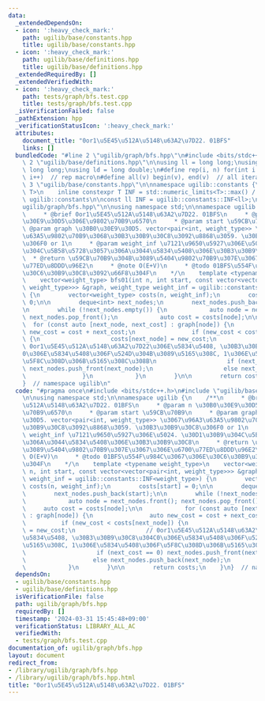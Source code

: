 ```yaml
---
data:
  _extendedDependsOn:
  - icon: ':heavy_check_mark:'
    path: ugilib/base/constants.hpp
    title: ugilib/base/constants.hpp
  - icon: ':heavy_check_mark:'
    path: ugilib/base/definitions.hpp
    title: ugilib/base/definitions.hpp
  _extendedRequiredBy: []
  _extendedVerifiedWith:
  - icon: ':heavy_check_mark:'
    path: tests/graph/bfs.test.cpp
    title: tests/graph/bfs.test.cpp
  _isVerificationFailed: false
  _pathExtension: hpp
  _verificationStatusIcon: ':heavy_check_mark:'
  attributes:
    document_title: "0or1\u5E45\u512A\u5148\u63A2\u7D22. 01BFS"
    links: []
  bundledCode: "#line 2 \"ugilib/graph/bfs.hpp\"\n#include <bits/stdc++.h>\n#line\
    \ 2 \"ugilib/base/definitions.hpp\"\n\nusing ll = long long;\nusing ull = unsigned\
    \ long long;\nusing ld = long double;\n#define rep(i, n) for(int i = 0; i < (int)(n);\
    \ i++)  // rep macro\n#define all(v) begin(v), end(v)  // all iterator\n#line\
    \ 3 \"ugilib/base/constants.hpp\"\n\nnamespace ugilib::constants {\n    template<typename\
    \ T>\n    inline constexpr T INF = std::numeric_limits<T>::max() / 4;\n} // namespace\
    \ ugilib::constants\n\nconst ll INF = ugilib::constants::INF<ll>;\n#line 4 \"\
    ugilib/graph/bfs.hpp\"\n\nusing namespace std;\n\nnamespace ugilib {\n    /**\n\
    \     * @brief 0or1\u5E45\u512A\u5148\u63A2\u7D22. 01BFS\n     * @param n \u30B0\
    \u30E9\u30D5\u306E\u9802\u70B9\u6570\n     * @param start \u59CB\u70B9\n     *\
    \ @param graph \u30B0\u30E9\u30D5. vector<pair<int, weight_type>> \u3067\u96A3\
    \u63A5\u9802\u70B9\u3068\u30B3\u30B9\u30C8\u3092\u8868\u3059. \u30B3\u30B9\u30C8\
    \u306F0 or 1\n     * @param weight_inf \u7121\u9650\u5927\u306E\u5024. \u30D1\u30B9\
    \u304C\u5B58\u5728\u3057\u306A\u3044\u5834\u5408\u306E\u30B3\u30B9\u30C8\n   \
    \  * @return \u59CB\u70B9\u304B\u3089\u5404\u9802\u70B9\u307E\u3067\u306E\u6700\
    \u77ED\u8DDD\u96E2\n     * @note O(E+V)\n     * @todo 01BFS\u554F\u984C\u3067\u306E\
    \u30C6\u30B9\u30C8\u3092\u66F8\u304F\n    */\n    template <typename weight_type>\n\
    \    vector<weight_type> bfs01(int n, int start, const vector<vector<pair<int,\
    \ weight_type>>> &graph, weight_type weight_inf = ugilib::constants::INF<weight_type>)\
    \ {\n        vector<weight_type> costs(n, weight_inf);\n        costs[start] =\
    \ 0;\n\n        deque<int> next_nodes;\n        next_nodes.push_back(start);\n\
    \n        while (!next_nodes.empty()) {\n            auto node = next_nodes.front();\
    \ next_nodes.pop_front();\n            auto cost = costs[node];\n\n          \
    \  for (const auto [next_node, next_cost] : graph[node]) {\n                auto\
    \ new_cost = cost + next_cost;\n                if (new_cost < costs[next_node])\
    \ {\n                    costs[next_node] = new_cost;\n                    //\
    \ 0or1\u5E45\u512A\u5148\u63A2\u7D22\u306E\u5834\u5408, \u30B3\u30B9\u30C8\u304C\
    0\u306E\u5834\u5408\u306F\u524D\u304B\u3089\u5165\u308C, 1\u306E\u5834\u5408\u306F\
    \u5F8C\u308D\u306B\u5165\u308C\u308B\n                    if (next_cost == 0)\
    \ next_nodes.push_front(next_node);\n                    else next_nodes.push_back(next_node);\n\
    \                }\n            }\n        }\n\n        return costs;\n    }\n\
    }  // namespace ugilib\n"
  code: "#pragma once\n#include <bits/stdc++.h>\n#include \"ugilib/base/constants.hpp\"\
    \n\nusing namespace std;\n\nnamespace ugilib {\n    /**\n     * @brief 0or1\u5E45\
    \u512A\u5148\u63A2\u7D22. 01BFS\n     * @param n \u30B0\u30E9\u30D5\u306E\u9802\
    \u70B9\u6570\n     * @param start \u59CB\u70B9\n     * @param graph \u30B0\u30E9\
    \u30D5. vector<pair<int, weight_type>> \u3067\u96A3\u63A5\u9802\u70B9\u3068\u30B3\
    \u30B9\u30C8\u3092\u8868\u3059. \u30B3\u30B9\u30C8\u306F0 or 1\n     * @param\
    \ weight_inf \u7121\u9650\u5927\u306E\u5024. \u30D1\u30B9\u304C\u5B58\u5728\u3057\
    \u306A\u3044\u5834\u5408\u306E\u30B3\u30B9\u30C8\n     * @return \u59CB\u70B9\u304B\
    \u3089\u5404\u9802\u70B9\u307E\u3067\u306E\u6700\u77ED\u8DDD\u96E2\n     * @note\
    \ O(E+V)\n     * @todo 01BFS\u554F\u984C\u3067\u306E\u30C6\u30B9\u30C8\u3092\u66F8\
    \u304F\n    */\n    template <typename weight_type>\n    vector<weight_type> bfs01(int\
    \ n, int start, const vector<vector<pair<int, weight_type>>> &graph, weight_type\
    \ weight_inf = ugilib::constants::INF<weight_type>) {\n        vector<weight_type>\
    \ costs(n, weight_inf);\n        costs[start] = 0;\n\n        deque<int> next_nodes;\n\
    \        next_nodes.push_back(start);\n\n        while (!next_nodes.empty()) {\n\
    \            auto node = next_nodes.front(); next_nodes.pop_front();\n       \
    \     auto cost = costs[node];\n\n            for (const auto [next_node, next_cost]\
    \ : graph[node]) {\n                auto new_cost = cost + next_cost;\n      \
    \          if (new_cost < costs[next_node]) {\n                    costs[next_node]\
    \ = new_cost;\n                    // 0or1\u5E45\u512A\u5148\u63A2\u7D22\u306E\
    \u5834\u5408, \u30B3\u30B9\u30C8\u304C0\u306E\u5834\u5408\u306F\u524D\u304B\u3089\
    \u5165\u308C, 1\u306E\u5834\u5408\u306F\u5F8C\u308D\u306B\u5165\u308C\u308B\n\
    \                    if (next_cost == 0) next_nodes.push_front(next_node);\n \
    \                   else next_nodes.push_back(next_node);\n                }\n\
    \            }\n        }\n\n        return costs;\n    }\n}  // namespace ugilib\n"
  dependsOn:
  - ugilib/base/constants.hpp
  - ugilib/base/definitions.hpp
  isVerificationFile: false
  path: ugilib/graph/bfs.hpp
  requiredBy: []
  timestamp: '2024-03-31 15:45:48+09:00'
  verificationStatus: LIBRARY_ALL_AC
  verifiedWith:
  - tests/graph/bfs.test.cpp
documentation_of: ugilib/graph/bfs.hpp
layout: document
redirect_from:
- /library/ugilib/graph/bfs.hpp
- /library/ugilib/graph/bfs.hpp.html
title: "0or1\u5E45\u512A\u5148\u63A2\u7D22. 01BFS"
---
```

